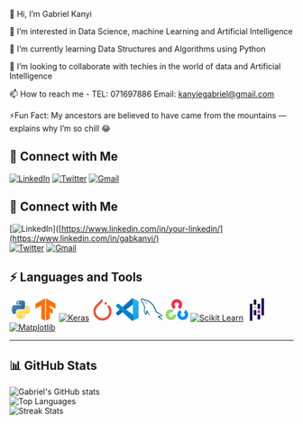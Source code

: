 👋 Hi, I’m Gabriel Kanyi

👀 I’m interested in Data Science, machine Learning and Artificial Intelligence

🌱 I’m currently learning Data Structures and Algorithms using Python

💞️ I’m looking to collaborate with techies in the world of data and Artificial Intelligence

📫 How to reach me - TEL: 071697886 Email: kanyiegabriel@gmail.com

⚡Fun Fact: My ancestors are believed to have came from the mountains — explains why I’m so chill 😂

## 🔗 Connect with Me
[![LinkedIn](https://img.shields.io/badge/LinkedIn-blue?logo=linkedin&logoColor=white)](https://linkedin.com/in/https://www.linkedin.com/in/gabkanyi/)
[![Twitter](https://img.shields.io/badge/Twitter-1DA1F2?logo=twitter&logoColor=white)](https://twitter.com/https://x.com/GabrielKanyie)
[![Gmail](https://img.shields.io/badge/Email-D14836?logo=gmail&logoColor=white)](mailto:kanyiegabriel@gmail.com)

## 🔗 Connect with Me
[![LinkedIn](https://img.shields.io/badge/LinkedIn-blue?logo=linkedin&logoColor=white)]([https://www.linkedin.com/in/your-linkedin/](https://www.linkedin.com/in/gabkanyi/)  
[![Twitter](https://img.shields.io/badge/Twitter-1DA1F2?logo=twitter&logoColor=white)]([https://twitter.com/your-twitter](https://x.com/GabrielKanyie))  
[![Gmail](https://img.shields.io/badge/Email-D14836?logo=gmail&logoColor=white)](mailto:kanyiegabriel@gmail.com)  

## ⚡ Languages and Tools
<p align="left">
  <a href="https://www.python.org/" target="_blank"><img src="https://raw.githubusercontent.com/devicons/devicon/master/icons/python/python-original.svg" alt="Python" width="40" height="40"/></a>
  <a href="https://www.tensorflow.org/" target="_blank"><img src="https://raw.githubusercontent.com/devicons/devicon/master/icons/tensorflow/tensorflow-original.svg" alt="TensorFlow" width="40" height="40"/></a>
  <a href="https://keras.io/" target="_blank"><img src="https://upload.wikimedia.org/wikipedia/commons/a/ae/Keras_logo.svg" alt="Keras" width="40" height="40"/></a>
  <a href="https://pytorch.org/" target="_blank"><img src="https://raw.githubusercontent.com/devicons/devicon/master/icons/pytorch/pytorch-original.svg" alt="PyTorch" width="40" height="40"/></a>
  <a href="https://code.visualstudio.com/" target="_blank"><img src="https://raw.githubusercontent.com/devicons/devicon/master/icons/vscode/vscode-original.svg" alt="VS Code" width="40" height="40"/></a>
  <a href="https://www.mysql.com/" target="_blank"><img src="https://raw.githubusercontent.com/devicons/devicon/master/icons/mysql/mysql-original.svg" alt="MySQL" width="40" height="40"/></a>
  <a href="https://opencv.org/" target="_blank"><img src="https://raw.githubusercontent.com/devicons/devicon/master/icons/opencv/opencv-original.svg" alt="OpenCV" width="40" height="40"/></a>
  <a href="https://scikit-learn.org/" target="_blank"><img src="https://upload.wikimedia.org/wikipedia/commons/0/05/Scikit_learn_logo_small.svg" alt="Scikit Learn" width="40" height="40"/></a>
  <a href="https://pandas.pydata.org/" target="_blank"><img src="https://raw.githubusercontent.com/devicons/devicon/master/icons/pandas/pandas-original.svg" alt="Pandas" width="40" height="40"/></a>
  <a href="https://matplotlib.org/" target="_blank"><img src="https://upload.wikimedia.org/wikipedia/commons/8/84/Matplotlib_icon.svg" alt="Matplotlib" width="40" height="40"/></a>
</p>

---

## 📊 GitHub Stats
![Gabriel's GitHub stats](https://github-readme-stats.vercel.app/api?username=kanyi-Gabriel&show_icons=true&theme=dark)  
![Top Languages](https://github-readme-stats.vercel.app/api/top-langs/?username=kanyi-Gabriel&layout=compact&theme=dark)  
![Streak Stats](https://streak-stats.demolab.com?user=kanyi-Gabriel&theme=dark)



<!---
kanyi-Gabriel/kanyi-Gabriel is a ✨ special ✨ repository because its `README.md` (this file) appears on your GitHub profile.
You can click the Preview link to take a look at your changes.
--->
